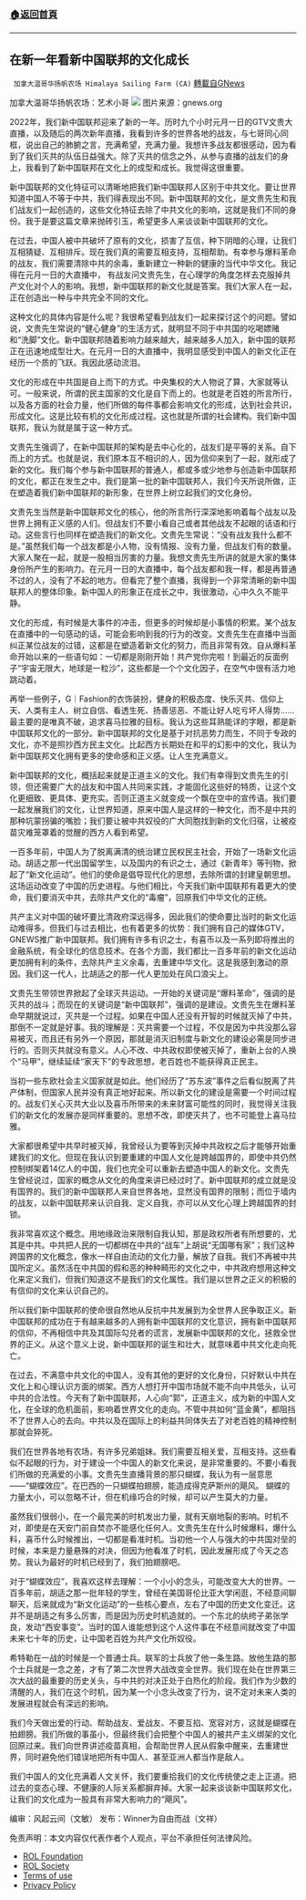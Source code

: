 ###  [:house:返回首頁](https://github.com/ourhimalayas/txt)
---


## 在新一年看新中国联邦的文化成长
` 加拿大温哥华扬帆农场 Himalaya Sailing Farm (CA)` [轉載自GNews](https://gnews.org/zh-hans/1841893/)

加拿大温哥华扬帆农场：艺术小哥
![](https://assets.gnews.org/wp-content/uploads/2022/01/截圖-2022-01-09-下午11.24.09.png)
图片来源：gnews.org

2022年，我们新中国联邦迎来了新的一年。历时九个小时元月一日的GTV文贵大直播，以及随后的两次新年直播，我看到许多的世界各地的战友，与七哥同心同框，说出自己的肺腑之言，充满希望，充满力量。我想许多战友都很感动，因为看到了我们灭共的队伍日益强大。除了灭共的信念之外，从参与直播的战友们的身上，我看到了新中国联邦在文化上的成型和成长。我觉得这很重要。

新中国联邦的文化特征可以清晰地把我们新中国联邦人区别于中共文化。要让世界知道中国人不等于中共，我们得表现出不同。新中国联邦的文化，是文贵先生和我们战友们一起创造的，这些文化特征去除了中共文化的影响，这就是我们不同的身份。我于是要这篇文章来抛砖引玉，希望更多人来谈谈新中国联邦的文化。

在过去，中国人被中共破坏了原有的文化，损害了互信，种下阴暗的心理，让我们互相猜疑、互相排斥。现在我们真的需要互相支持，互相帮助。有幸参与爆料革命的战友，我们需要清除中共的余毒，重新建立一种新的健康的当代中华文化。我记得在元月一日的大直播中， 有战友问文贵先生，在心理学的角度怎样去克服掉共产文化对个人的影响。我想，新中国联邦的新文化就是答案。我们大家人在一起，正在创造出一种与中共完全不同的文化。

这种文化的具体内容是什么呢？我很希望看到战友们一起来探讨这个的问题。譬如说，文贵先生常说的“健心健身”的生活方式，就明显不同于中共国的吃喝嫖赌和“洗脚”文化。新中国联邦随着影响力越来越大，越来越多人加入，新中国的联邦正在迅速地成型壮大。在元月一日的大直播中，我明显感受到中国人的新文化正在经历一个质的飞跃。我因此感动流泪。

文化的形成在中共国是自上而下的方式。中央集权的大人物说了算，大家就等认可。一般来说，所谓的民主国家的文化是自下而上的。也就是老百姓的所言所行，以及各方面的社会力量，他们所做的每件事都会影响文化的形成，达到社会共识，形成文化。这是比较有机的文化形成过程。这也就是所谓的社会建构。我们新中国联邦，我认为就是属于这一种方式。

文贵先生强调了，在新中国联邦的架构是去中心化的，战友们是平等的关系。自下而上的方式。也就是说，我们原本互不相识的人，因为信仰来到了一起，就形成了新的文化。我们每个参与新中国联邦的普通人，都或多或少地参与创造新中国联邦的文化，都正在发生之中。我们是第一批的新中国联邦人，我们今天所说所做，正在塑造着我们新中国联邦的新形象，在世界上树立起我们的文化身份。

文贵先生当然是新中国联邦文化的核心，他的所言所行深深地影响着每个战友以及世界上拥有正义感的人们。但战友们不要小看自己或者其他战友不起眼的话语和行动。这些言行也同样在塑造我们的新文化。文贵先生常说：“没有战友我什么都不是。”虽然我们每一个战友都是小人物，没有情报、没有力量，但战友们有的数量。大家人聚在一起，就是一股相当厉害的力量。我想文贵先生所讲的就是大家的集体身份所产生的影响力。在元月一日的大直播中，每个战友都和我一样，都是再普通不过的人，没有了不起的地方。但看完了整个直播，我得到一个非常清晰的新中国联邦人的整体印象。新中国人的形象正在成长之中，我很激动，心中久久不能平静。

文化的形成，有时候是大事件的冲击，但更多的时候却是小事情的积累。某个战友在直播中的一句感动的话，可能会影响到我的行为的改变。文贵先生在直播中当面纠正某位战友的过错，这都是在塑造着新文化的努力，而且非常有效。自从爆料革命开始以来的一些语句如：一切都是刚刚开始！共产党你完啦！到最近的反面例子“宇宙无限大，地球是一粒沙”，这些都是一个个文化因子，在空气中很有活力地跳动着。

再举一些例子，G｜Fashion的衣饰装扮，健身的积极态度、快乐灭共、信仰上天、人类有主人、树立自信、看透生死、扬善惩恶、不能让好人吃亏坏人得势……最主要的是唯真不破，追求喜马拉雅的目标。我认为这些耳熟能详的字眼，都是新中国联邦文化的一部分。新中国联邦的文化是基于对抗恶势力而生，不同于专政的文化，亦不是照抄西方民主文化。比起西方长期处在和平的幻影中的文化，我认为新中国联邦文化拥有更多的使命感和正义感。让人生充满意义。

新中国联邦的文化，概括起来就是正道主义的文化。我们有幸得到文贵先生的引领，但还需要广大的战友和中国人共同来实践，才能固化这些好的特质，让这个文化更细致、更具体、更充实。否则正道主义就变成一个飘在空中的宣传语。我们要一起发展我们的文化，让世界知道，原来中国人是这样的一种文化，而不是中共的那种坑蒙拐骗的嘴脸；我们要让被中共奴役的广大同胞找到新的文化归宿，让被疫苗灾难笼罩着的觉醒的西方人看到希望。

一百多年前，中国人为了脱离满清的统治建立民权民主社会，开始了一场新文化运动。胡适之那一代出国留学生，以及国内的有识之士，通过《新青年》等刊物，掀起了“新文化运动”。他们的使命是倡导现代化的思想，去除所谓的封建皇朝思想。这场运动改变了中国的历史进程。与他们相比，今天我们新中国联邦有着更大的使命，我们要消灭中共，去除共产文化的“毒瘤”，回原我们中华文化的正统。

共产主义对中国的破坏要比清政府深远得多，因此我们的使命要比当时的新文化运动难得多。但我们与过去相比，也有着更多的优势：我们拥有自己的媒体GTV，GNEWS推广新中国联邦。我们拥有许多有识之士，有喜币以及一系列即将推出的金融系统，有全球化的信息技术。在各个方面，我们都比一百多年前的新文化运动更加拥有利的条件，去除共产主义余毒，去重建中华文化。这是我感到激动的原因。我们这一代人，比胡适之的那一代人更加处在风口浪尖上。

文贵先生带领世界掀起了全球灭共运动。一开始的关键词是“爆料革命”，强调的是灭共的战斗；而现在的关键词是“新中国联邦”，强调的是建设。文贵先生在爆料革命早期就说过，灭共是一个过程。如果在中国人还没有开智的时候就灭掉了中共，那倒不一定就是好事。我的理解是：灭共需要一个过程，不仅是因为中共没那么容易被灭，而且还有另外一个原因，那就是消灭旧制度与新文化的建设必需是同步进行的。否则灭共就没有意义。人心不改、中共政权即使被灭掉了，重新上台的人换个“马甲”，继续延续“家天下”的专政思想，老百姓也不能获得真正民主。

当初一些东欧社会主义国家就是如此。他们经历了“苏东波”事件之后看似脱离了共产体制，但国家人民并没有真正地好起来。所以新文化的建设是需要一个时间过程的。战友们关心灭共大业以及喜币所带来的未来财富可能性的同时，我觉得关注我们的新文化的发展亦是同样重要的。思想不改，即使灭共了，也不可能登上喜马拉雅。

大家都很希望中共早时被灭掉，我曾经认为要等到灭掉中共政权之后才能够开始重建我们的文化。但现在我认识到要重建的中国人文化是跨越国界的，即使中共仍然控制绑架着14亿人的中国，我们也完全可以重新去塑造中国人的新文化。文贵先生曾经说过，国家的概念从文化的角度来讲已经过时了。新中国联邦的成立就是没有国界的。我们的新中国联邦人来自世界各地，显然没有国界的限制；而位于墙内的战友，以新中国联邦来认识自我、定义自我，亦可以从文化心理上跨越国界的封锁。

我非常喜欢这个概念。用地缘政治来限制自我认知，那是政权所者有所想要的，尤其是中共。中共把人民的一切都绑在中共的“战车”上胡说“无国哪有家”；我们这种跨国界的文化概念，像水一样自由流动的文化力量，解放了自我。我们不再被中共国所定义。虽然活在中共国的假和恶的种种畸形的文化之中，中共政府想用这种文化来定义我们，但我们知道这不是我们的文化属性。我们是以世界之正义的积极的有信仰的文化来认识自己的。

所以我们新中国联邦的使命很自然地从反抗中共发展到为全世界人民争取正义。新中国联邦的成功在于有越来越多的人拥有新中国联邦的文化意识，拥有新中国联邦的信仰，不再相信中共及其国际勾兑者的谎言，发展新中国联邦的文化，拯救全世界的正义。从这个意义上说，新中国联邦的诞生和壮大，就意味着中共文化走向死亡。

在过去，不满意中共文化的中国人，没有其他的更好的文化身份，只好默认中共在文化上和心理认识方面的绑架。西方人想打开中国市场就不能不向中共低头，认可中共的合法性。今天有了新中国联邦，人心向“郭”，正道主义，成为新的中国人文化，在全球的危机面前，影响着世界文化的走向。不管中共如何“蓝金黄”，都阻挡不了世界人心的去向。中共以及在国际上的利益共同体失去了对老百姓的精神控制那就会猝死。

我们在世界各地有农场，有许多兄弟姐妹。我们需要互相关爱，互相支持。这些看似不起眼的行为，对于建设一个中国人的新文化来说，是非常重要的。不要小看我们所做的充满爱的小事。文贵先生直播背景的那只蝴蝶，我认为有一层意思——“蝴蝶效应”。在巴西的一只蝴蝶拍翅膀，能造成得克萨斯州的飓风。 蝴蝶的力量太小，可以忽略不计，但在机缘巧合的时候，却可以产生莫大的力量。

虽然我们很弱小，在一个最完美的时机发出力量，就有天崩地裂的影响。时机不对，即使是在天安门前自焚亦不能感化任何人。文贵先生在什么时候爆料，爆什么料，喜币什么时候推出，一切都是看准时机。当初他一个人与强大的中共国对垒的时候，本来是力量悬殊的对决，但因为他看准了时机，因此发展形成了今天之态势。我认为最好的时机已经到了，我们拍翅膀吧。

对于“蝴蝶效应”，我喜欢这样去理解：一个小小的念头，可能改变大大的世界。一百多年前，胡适之那一批年轻的学生，曾经在美国哥伦比亚大学闲逛，不经意间聊聊天，后来就成为“新文化运动”的一些核心要点，左右了中国的历史文化变迁。这并不是胡适之有多么厉害，而是因为历史时机造就的。一个东北的纨绔子弟张学良，发动“西安事变”。当时的国人谁能想到这个人这件事在不经意间就改变了中国未来七十年的历史，让中国老百姓为共产文化所奴役。

希特勒在一战的时候是一个普通士兵。联军的士兵放了他一条生路。放他生路的那个士兵就是一念之差，才有了第二次世界大战改变全世界。我们现在处在世界第三次大战的最重要的历史关头，与中共的对决正处于白热化的阶段。我们作为少数的清醒的人，我们在这个时机，因为某一个小念头改变了行为，说不定对未来人类的发展进程就会有深远的影响。

我们今天做出爱的行动、帮助战友、爱战友、不要互掐、宽容对方，这就是蝴蝶在拍翅膀。我们所做的事虽小，但最终我们会把整个中国人的被共产主义绑架的文化回原过来。我们向世界讲述疫苗真相，会帮助世界人民从假象中醒来，去重建世界，同时避免他们错误地把所有中国人、甚至亚洲人都当作是敌人。

我们中国人的文化充满着人文关怀，我们要重拾我们的文化传统使之走上正道。把过去的变态心理、不健康的人际关系都摒弃掉。大家一起来谈谈新中国联邦文化，让我们的文化成为一股具有非常大影响力的“飓风”。

编审：风起云间（文敏） 发布：Winner为自由而战（文祥）

 

免责声明：本文内容仅代表作者个人观点，平台不承担任何法律风险。

- [ROL Foundation](https://rolfoundation.org/)
- [ROL Society](https://rolsociety.org/)
- [Terms of use](https://gnews.org/terms-of-use-3/)
- [Privacy Policy](https://gnews.org/privacy-policy/)
